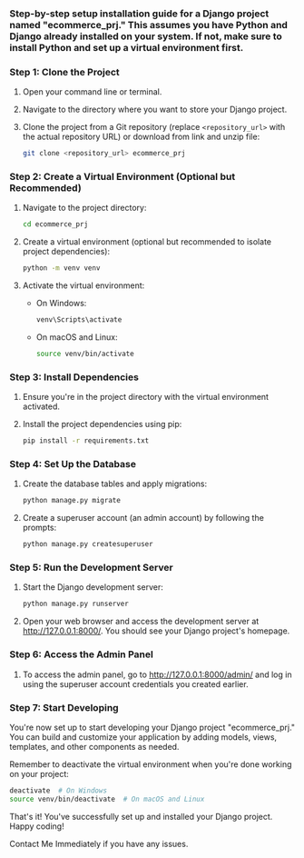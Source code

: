 <h3>
    Step-by-step setup installation guide for a Django project named "ecommerce_prj." This assumes you have Python and Django already installed on your system. If not, make sure to install Python and set up a virtual environment first.
</h3>

### Step 1: Clone the Project

1. Open your command line or terminal.

2. Navigate to the directory where you want to store your Django project.

3. Clone the project from a Git repository (replace `<repository_url>` with the actual repository URL) or download from link and unzip file:
   ```bash
   git clone <repository_url> ecommerce_prj
   ```

### Step 2: Create a Virtual Environment (Optional but Recommended)

1. Navigate to the project directory:
   ```bash
   cd ecommerce_prj
   ```

2. Create a virtual environment (optional but recommended to isolate project dependencies):
   ```bash
   python -m venv venv
   ```

3. Activate the virtual environment:
   - On Windows:
     ```bash
     venv\Scripts\activate
     ```
   - On macOS and Linux:
     ```bash
     source venv/bin/activate
     ```

### Step 3: Install Dependencies

1. Ensure you're in the project directory with the virtual environment activated.

2. Install the project dependencies using pip:
   ```bash
   pip install -r requirements.txt
   ```

### Step 4: Set Up the Database

1. Create the database tables and apply migrations:
   ```bash
   python manage.py migrate
   ```

2. Create a superuser account (an admin account) by following the prompts:
   ```bash
   python manage.py createsuperuser
   ```

### Step 5: Run the Development Server

1. Start the Django development server:
   ```bash
   python manage.py runserver
   ```

2. Open your web browser and access the development server at http://127.0.0.1:8000/. You should see your Django project's homepage.

### Step 6: Access the Admin Panel

1. To access the admin panel, go to http://127.0.0.1:8000/admin/ and log in using the superuser account credentials you created earlier.

### Step 7: Start Developing

You're now set up to start developing your Django project "ecommerce_prj." You can build and customize your application by adding models, views, templates, and other components as needed.

Remember to deactivate the virtual environment when you're done working on your project:
```bash
deactivate  # On Windows
source venv/bin/deactivate  # On macOS and Linux
```

That's it! You've successfully set up and installed your Django project. Happy coding!

Contact Me Immediately if you have any issues.







